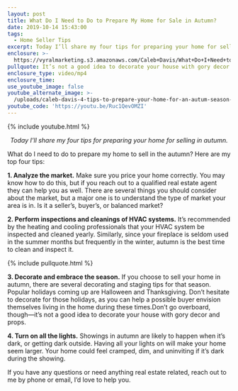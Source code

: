 ```yaml
---
layout: post
title: What Do I Need to Do to Prepare My Home for Sale in Autumn?
date: 2019-10-14 15:43:00
tags:
  - Home Seller Tips
excerpt: Today I’ll share my four tips for preparing your home for selling in autumn.
enclosure: >-
  https://vyralmarketing.s3.amazonaws.com/Caleb+Davis/What+Do+I+Need+to+Do+to+Prepare+My+Home+for+Sale+in+Autumn_.mp4
pullquote: It’s not a good idea to decorate your house with gory decor and props.
enclosure_type: video/mp4
enclosure_time:
use_youtube_image: false
youtube_alternate_image: >-
  /uploads/caleb-davis-4-tips-to-prepare-your-home-for-an-autum-season-youtube.png
youtube_code: 'https://youtu.be/Ruc1QevOMZI'
---
```


{% include youtube.html %}

<p style="text-align: center;"><em>Today I’ll share my four tips for preparing your home for selling in autumn.</em></p>

What do I need to do to prepare my home to sell in the autumn? Here are my top four tips:

**1\. Analyze the market.** Make sure you price your home correctly. You may know how to do this, but if you reach out to a qualified real estate agent they can help you as well. There are several things you should consider about the market, but a major one is to understand the type of market your area is in. Is it a seller’s, buyer’s, or balanced market?

**2\. Perform inspections and cleanings of HVAC systems.** It’s recommended by the heating and cooling professionals that your HVAC system be inspected and cleaned yearly. Similarly, since your fireplace is seldom used in the summer months but frequently in the winter, autumn is the best time to clean and inspect it.

{% include pullquote.html %}

**3\. Decorate and embrace the season.** If you choose to sell your home in autumn, there are several decorating and staging tips for that season. Popular holidays coming up are Halloween and Thanksgiving. Don’t hesitate to decorate for those holidays, as you can help a possible buyer envision themselves living in the home during these times.Don’t go overboard, though—it’s not a good idea to decorate your house with gory decor and props.

**4\. Turn on all the lights.** Showings in autumn are likely to happen when it’s dark, or getting dark outside. Having all your lights on will make your home seem larger. Your home could feel cramped, dim, and uninviting if it’s dark during the showing.

If you have any questions or need anything real estate related, reach out to me by phone or email, I’d love to help you.